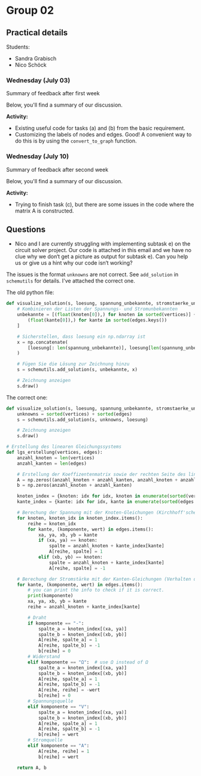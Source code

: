 # Group 02

## Practical details

Students:

- Sandra Grabisch
- Nico Schöck

### Wednesday (July 03)

Summary of feedback after first week

Below, you'll find a summary of our discussion.

**Activity:**

- Existing useful code for tasks (a) and (b) from the basic requirement.
- Customizing the labels of nodes and edges. Good! A convenient way to do this is by using the `convert_to_graph` function.

### Wednesday (July 10)

Summary of feedback after second week

Below, you'll find a summary of our discussion.

**Activity:**

- Trying to finish task (c), but there are some issues in the code where the matrix A is constructed.

## Questions

- Nico and I are currently struggling with implementing subtask e) on the circuit solver project. Our code is attached in this email and we have no clue why we don‘t get a picture as output for subtask e). Can you help us or give us a hint why our code isn‘t working?

The issues is the format `unknowns` are not correct. See `add_solution` in `schemutils` for details. I've attached the correct one.

The old python file:

```python
def visualize_solution(s, loesung, spannung_unbekannte, stromstaerke_unbekannte):
    # Kombinieren der Listen der Spannungs- und Stromunbekannten
    unbekannte = [(float(knoten[0]),) for knoten in sorted(vertices)] + [
        (float(kante[0]),) for kante in sorted(edges.keys())
    ]

    # Sicherstellen, dass loesung ein np.ndarray ist
    x = np.concatenate(
        [loesung[: len(spannung_unbekannte)], loesung[len(spannung_unbekannte) :]]
    )

    # Fügen Sie die Lösung zur Zeichnung hinzu
    s = schemutils.add_solution(s, unbekannte, x)

    # Zeichnung anzeigen
    s.draw()
```

The correct one:

```python
def visualize_solution(s, loesung, spannung_unbekannte, stromstaerke_unbekannte):
    unknowns = sorted(vertices) + sorted(edges)
    s = schemutils.add_solution(s, unknowns, loesung)

    # Zeichnung anzeigen
    s.draw()
```

```python
# Erstellung des linearen Gleichungssystems
def lgs_erstellung(vertices, edges):
    anzahl_knoten = len(vertices)
    anzahl_kanten = len(edges)

    # Erstellung der Koeffizentenmatrix sowie der rechten Seite des linearen Gleichungssystems
    A = np.zeros((anzahl_knoten + anzahl_kanten, anzahl_knoten + anzahl_kanten))
    b = np.zeros(anzahl_knoten + anzahl_kanten)

    knoten_index = {knoten: idx for idx, knoten in enumerate(sorted(vertices))}
    kante_index = {kante: idx for idx, kante in enumerate(sorted(edges.keys()))}

    # Berechung der Spannung mit der Knoten-Gleichungen (Kirchhoff'sches Knotenstromgesetz)
    for knoten, knoten_idx in knoten_index.items():
        reihe = knoten_idx
        for kante, (komponente, wert) in edges.items():
            xa, ya, xb, yb = kante
            if (xa, ya) == knoten:
                spalte = anzahl_knoten + kante_index[kante]
                A[reihe, spalte] = 1
            elif (xb, yb) == knoten:
                spalte = anzahl_knoten + kante_index[kante]
                A[reihe, spalte] = -1

    # Berechung der Stromstärke mit der Kanten-Gleichungen (Verhalten der einzelnen Komponenten)
    for kante, (komponente, wert) in edges.items():
        # you can print the info to check if it is correct.
        print(komponente)
        xa, ya, xb, yb = kante
        reihe = anzahl_knoten + kante_index[kante]

        # Draht
        if komponente == "-":
            spalte_a = knoten_index[(xa, ya)]
            spalte_b = knoten_index[(xb, yb)]
            A[reihe, spalte_a] = 1
            A[reihe, spalte_b] = -1
            b[reihe] = 0
        # Widerstand
        elif komponente == "Ω":  # use Ω instead of Ω
            spalte_a = knoten_index[(xa, ya)]
            spalte_b = knoten_index[(xb, yb)]
            A[reihe, spalte_a] = 1
            A[reihe, spalte_b] = -1
            A[reihe, reihe] = -wert
            b[reihe] = 0
        # Spannungsquelle
        elif komponente == "V":
            spalte_a = knoten_index[(xa, ya)]
            spalte_b = knoten_index[(xb, yb)]
            A[reihe, spalte_a] = 1
            A[reihe, spalte_b] = -1
            b[reihe] = wert
        # Stromquelle
        elif komponente == "A":
            A[reihe, reihe] = 1
            b[reihe] = wert

    return A, b

```
